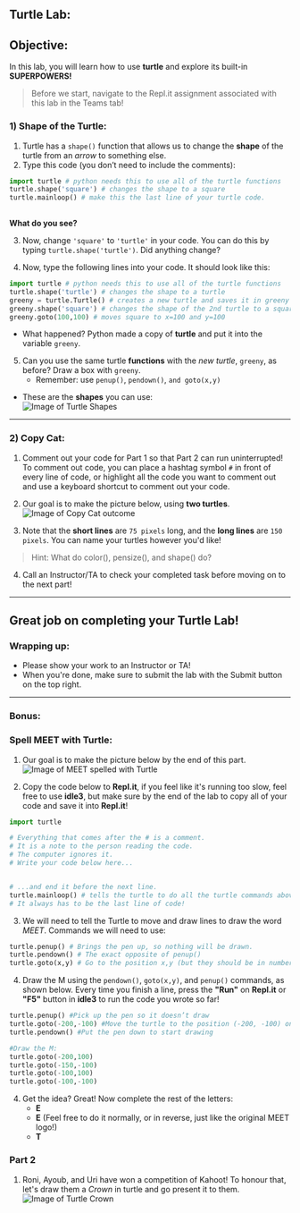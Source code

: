 
## Turtle Lab:

## Objective: 
In this lab, you will learn how to use **turtle** and explore its built-in **SUPERPOWERS!**

> Before we start, navigate to the Repl.it assignment associated with this lab in the Teams tab!


### 1) Shape of the Turtle: 
1. Turtle has a `shape()` function that allows us to change the **shape** of the turtle from an *arrow* to something else. 
1. Type this code (you don’t need to include the comments):
```python
import turtle # python needs this to use all of the turtle functions
turtle.shape('square') # changes the shape to a square
turtle.mainloop() # make this the last line of your turtle code.
    
```
**What do you see?**

3. Now, change `'square'` to `'turtle'` in your code. You can do this by typing `turtle.shape('turtle')`.  Did anything change?

4. Now, type the following lines into your code. It should look like this:

```python
import turtle # python needs this to use all of the turtle functions
turtle.shape('turtle') # changes the shape to a turtle
greeny = turtle.Turtle() # creates a new turtle and saves it in greeny variable.
greeny.shape('square') # changes the shape of the 2nd turtle to a square
greeny.goto(100,100) # moves square to x=100 and y=100
```
- What happened?  Python made a copy of **turtle** and put it into the variable `greeny`.

5. Can you use the same turtle **functions** with the *new turtle*, `greeny`, as before? Draw a box with `greeny`.  
    - Remember: use `penup()`, `pendown()`, `and goto(x,y)`


- These are the **shapes** you can use:  
![Image of Turtle Shapes](https://github.com/meet-projects/Y1-Summer-Labs/blob/master/TurtleShapes.png)
---
### 2) Copy Cat: 
1. Comment out your code for Part 1 so that Part 2 can run uninterrupted! To comment out code, you can place a hashtag symbol `#` in front of every line of code, or highlight all the code you want to comment out and use a keyboard shortcut to comment out your code.

2. Our goal is to make the picture below, using **two turtles**.
![Image of Copy Cat outcome](https://lh4.googleusercontent.com/ykhbjCdVwh8eHFxlphI9prJbFpNiLn9luPZicTQwI7NBs9b7baNsj9sPBFdihEFmyZPqpqS6RDS7a84yrISyCCSNcnWA7_j_OtO26bLVqBhg7qnGCYOeJCdY19CAFIGhNcYt1E8)

3. Note that the **short lines** are `75 pixels` long, and the **long lines** are `150 pixels`. You can name your turtles however you'd like!

> Hint: What do color(), pensize(), and shape() do?

4. Call an Instructor/TA to check your completed task before moving on to the next part!

---

## Great job on completing your Turtle Lab!

### Wrapping up:
- Please show your work to an Instructor or TA!
- When you're done, make sure to submit the lab with the Submit button on the top right.

<!-- 

## Wrapping up:

- Get a TA/Instructor to check your lab. 

-->

---

### Bonus:

### Spell MEET with Turtle: 
1. Our goal is to make the picture below by the end of this part.  <br>
![Image of MEET spelled with Turtle](https://lh6.googleusercontent.com/FNxs9tykGwRH9nRERleBnkIXmXCCdTGkNxju2yebYvrtArkfjmLCQaXsJ7bcj9z4bGSjmC_abCzcrSInYjrj3b8tVzZyuqk3ftgGpk8D1hc03ia7J16ojcxd1M2zcDyHa9yEGYE)

2. Copy the code below to **Repl.it**, if you feel like it's running too slow, feel free to use **idle3**, but make sure by the end of the lab to copy all of your code and save it into **Repl.it**!

```python
import turtle 

# Everything that comes after the # is a comment.
# It is a note to the person reading the code.
# The computer ignores it.
# Write your code below here...


# ...and end it before the next line.
turtle.mainloop() # tells the turtle to do all the turtle commands above it and paint it on the screen.
# It always has to be the last line of code!
```

3. We will need to tell the Turtle to move and draw lines to draw the word *MEET*. Commands we will need to use:
```python
turtle.penup() # Brings the pen up, so nothing will be drawn.
turtle.pendown() # The exact opposite of penup()
turtle.goto(x,y) # Go to the position x,y (but they should be in numbers instead)
```

4. Draw the M using the `pendown()`, `goto(x,y)`, and `penup()` commands, as shown below.  Every time you finish a line, press the **"Run"** on **Repl.it** or **"F5"** button in **idle3** to run the code you wrote so far!
```python
turtle.penup() #Pick up the pen so it doesn’t draw
turtle.goto(-200,-100) #Move the turtle to the position (-200, -100) on the screen
turtle.pendown() #Put the pen down to start drawing

#Draw the M:
turtle.goto(-200,100) 
turtle.goto(-150,-100) 
turtle.goto(-100,100)
turtle.goto(-100,-100) 
```
4. Get the idea? Great! Now complete the rest of the letters:
    - **E**
    - **E** (Feel free to do it normally, or in reverse, just like the original MEET logo!)
    - **T**

### Part 2
1. Roni, Ayoub, and Uri have won a competition of Kahoot! To honour that, let's draw them a *Crown* in turtle and go present it to them.
![Image of Turtle Crown](https://us.123rf.com/450wm/aditii16/aditii162106/aditii16210600011/170518370-cute-king-turtle-mascot-character-holding-staff-cartoon-vector-icon-illustration-design-isolated-on-.jpg?ver=6)
